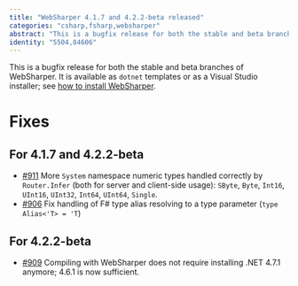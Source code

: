 ```yaml
---
title: "WebSharper 4.1.7 and 4.2.2-beta released"
categories: "csharp,fsharp,websharper"
abstract: "This is a bugfix release for both the stable and beta branches of WebSharper."
identity: "5504,84606"
---
```

This is a bugfix release for both the stable and beta branches of WebSharper. It is available as `dotnet` templates or as a Visual Studio installer; see [how to install WebSharper](http://developers.websharper.com/docs/v4.x/fs/install).

# Fixes

## For 4.1.7 and 4.2.2-beta

* [#911](https://github.com/dotnet-websharper/core/issues/911) More `System` namespace numeric types handled correctly by `Router.Infer` (both for server and client-side usage): `SByte`, `Byte`, `Int16`, `UInt16`, `UInt32`, `Int64`, `UInt64`, `Single`.
* [#906](https://github.com/dotnet-websharper/core/issues/906) Fix handling of F# type alias resolving to a type parameter (`type Alias<'T> = 'T`)

## For 4.2.2-beta

* [#909](https://github.com/dotnet-websharper/core/issues/909) Compiling with WebSharper does not require installing .NET 4.7.1 anymore; 4.6.1 is now sufficient.
